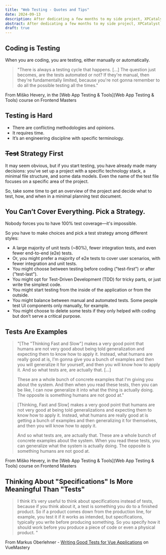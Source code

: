```yaml
---
title: "Web Testing - Quotes and Tips"
date: 2024-09-13
description: After dedicating a few months to my side project, XPCatalyst, and embracing the Test-Driven Development (TDD) approach, I’ve had a series of “Aha!” moments that I’m excited to share the part n°1. Whether you’re just starting out or looking to refine your testing skills, these insights might resonate with you
abstract: After dedicating a few months to my side project, XPCatalyst, and embracing the Test-Driven Development (TDD) approach, I’ve had a series of “Aha!” moments that I’m excited to share the part n°1. Whether you’re just starting out or looking to refine your testing skills, these insights might resonate with you
draft: true
---
```


## Coding is Testing

When you are coding, you are testing, either manually or automatically.

> "There is always a testing cycle that happens. \[...\] The question just becomes, are the tests automated or not? If they're manual, then they're fundamentally limited, because you're not gonna remember to do all the possible testing all the times."

From Miško Hevery, in the [Web App Testing & Tools](Web App Testing & Tools) course on Frontend Masters

## Testing is Hard

- There are conflicting methodologies and opinions.
- It requires time.
- It’s an engineering discipline with specific terminology.

## ~~Test~~ Strategy First

It may seem obvious, but if you start testing, you have already made many decisions: you’ve set up a project with a specific technology stack, a minimal file structure, and some data models. Even the name of the test file focuses on a specific area of the project.

So, take some time to get an overview of the project and decide what to test, how, and when in a minimal planning test document.

## You Can’t Cover Everything. Pick a Strategy.

Nobody forces you to have 100% test coverage—it's impossible.

So you have to make choices and pick a test strategy among different styles:

- A large majority of unit tests (~80%), fewer integration tests, and even fewer end-to-end (e2e) tests.
- Or, you might prefer a majority of e2e tests to cover user scenarios, with fewer integration and unit tests.
- You might choose between testing before coding ("test-first") or after ("test-last").
- You might opt for Test-Driven Development (TDD) for tricky parts, or just write the simplest code.
- You might start testing from the inside of the application or from the outside.
- You might balance between manual and automated tests. Some people test UI components only manually, for example.
- You might choose to delete some tests if they only helped with coding but don’t serve a critical purpose.

## Tests Are Examples

> "\[The "Thinking Fast and Slow"\] makes a very good point that humans are not very good about being told generalization and expecting them to know how to apply it. Instead, what humans are really good at is, I'm gonna give you a bunch of examples and then you will generalize it for yourself, and then you will know how to apply it. And so what tests are, are actually that. \[...\]
>
> These are a whole bunch of concrete examples that I'm giving you about the system. And then when you read these tests, then you can be like, I can now generalize it into what the thing is actually doing. The opposite is something humans are not good at."

> \[Thinking, Fast and Slow\] makes a very good point that humans are not very good at being told generalizations and expecting them to know how to apply it. Instead, what humans are really good at is getting a bunch of examples and then generalizing it for themselves, and then you will know how to apply it.
>
> And so what tests are, are actually that. These are a whole bunch of concrete examples about the system. When you read these tests, you can generalize what the system is actually doing. The opposite is something humans are not good at.

From Miško Hevery, in the [Web App Testing & Tools](Web App Testing & Tools) course on Frontend Masters

## Thinking About "Specifications" Is More Meaningful Than "Tests"

> I think it’s very useful to think about specifications instead of tests, because if you think about it, a test is something you do to a finished product. So if a product comes down from the production line, for example, you test it if it works as intended, but specifications, typically you write before producing something. So you specify how it should work before you produce a piece of code or even a physical product. "

From Markus Oberlehner - [Writing Good Tests for Vue Applications](https://www.vuemastery.com/conferences/vuejs-live-2023/writing-good-tests-for-vue-applications/) on VueMastery
